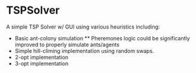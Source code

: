 # TSPSolver
A simple TSP Solver w/ GUI using various heuristics including:

* Basic ant-colony simulation
** Pheremones logic could be significantly improved to properly simulate ants/agents
* Simple hill-climing implementation using random swaps.
* 2-opt implementation
* 3-opt implementation
